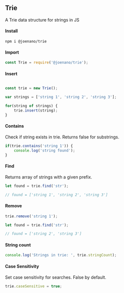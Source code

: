 ## Trie 
A Trie data structure for strings in JS

#### Install
```
npm i @joenano/trie
```

#### Import

```js
const Trie = require('@joenano/trie');
```

#### Insert

```js

const trie = new Trie();

var strings = ['string 1', 'string 2', 'string 3'];

for(string of strings) {
    trie.insert(string);
}
```

#### Contains
Check if string exists in trie. Returns false for substrings.

```js
if(trie.contains('string 1')) {
    console.log('string found');
}
```

#### Find
Returns array of strings with a given prefix.

```js
let found = trie.find('str');

// found = ['string 1', 'string 2', 'string 3']
```

#### Remove

```js
trie.remove('string 1');

let found = trie.find('str');

// found = ['string 2', 'string 3']
```


#### String count

```js
console.log('Strings in trie: ', trie.stringCount);
```

#### Case Sensitivity
Set case sensitivity for searches. False by default.

```js
trie.caseSensitive = true;
```
